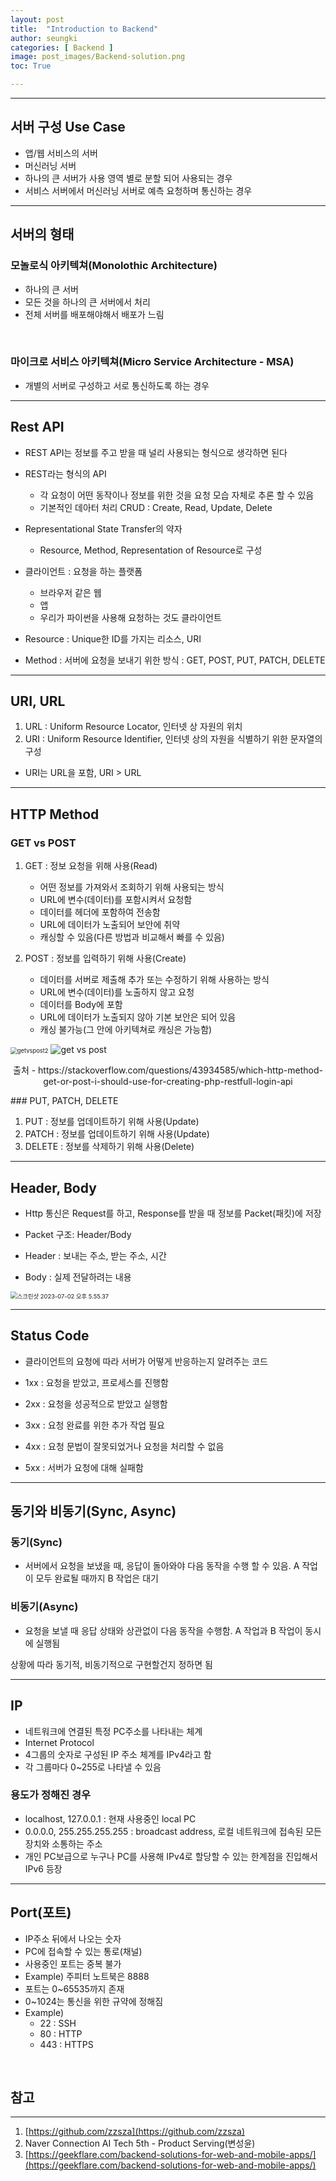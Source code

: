 ```yaml
---
layout: post
title:  "Introduction to Backend"
author: seungki
categories: [ Backend ]
image: post_images/Backend-solution.png
toc: True

---
```

---
## 서버 구성 Use Case
* 앱/웹 서비스의 서버
* 머신러닝 서버
* 하나의 큰 서버가 사용 영역 별로 분할 되어 사용되는 경우
* 서비스 서버에서 머신러닝 서버로 예측 요청하며 통신하는 경우

---

## 서버의 형태

### 모놀로식 아키텍쳐(Monolothic Architecture)

* 하나의 큰 서버
* 모든 것을 하나의 큰 서버에서 처리
* 전체 서버를 배포해야해서 배포가 느림

<br>

### 마이크로 서비스 아키텍쳐(Micro Service Architecture - MSA)

* 개별의 서버로 구성하고 서로 통신하도록 하는 경우

---

## Rest API

* REST API는 정보를 주고 받을 때 널리 사용되는 형식으로 생각하면 된다
* REST라는 형식의 API
  * 각 요청이 어떤 동작이나 정보를 위한 것을 요청 모습 자체로 추론 할 수 있음
  * 기본적인 데아터 처리 CRUD : Create, Read, Update, Delete

* Representational State Transfer의 약자
  * Resource, Method, Representation of Resource로 구성
* 클라이언트 : 요청을 하는 플랫폼
  * 브라우저 같은 웹 
  * 앱
  * 우리가 파이썬을 사용해 요청하는 것도 클라이언트
* Resource : Unique한 ID를 가지는 리소스, URI
* Method : 서버에 요청을 보내기 위한 방식 : GET, POST, PUT, PATCH, DELETE

---

## URI, URL

1. URL : Uniform Resource Locator, 인터넷 상 자원의 위치
2. URI : Uniform Resource Identifier, 인터넷 상의 자원을 식별하기 위한 문자열의 구성

* URI는 URL을 포함, URI > URL

---

## HTTP Method

### GET vs POST

1. GET : 정보 요청을 위해 사용(Read)
   * 어떤 정보를 가져와서 조회하기 위해 사용되는 방식
   * URL에 변수(데이터)를 포함시켜서 요청함
   * 데이터를 헤더에 포함하여 전송함
   * URL에 데이터가 노출되어 보안에 취약
   * 캐싱할 수 있음(다른 방법과 비교해서 빠를 수 있음)

2. POST : 정보를 입력하기 위해 사용(Create)

   * 데이터를 서버로 제출해 추가 또는 수정하기 위해 사용하는 방식
   * URL에 변수(데이터)를 노출하지 않고 요청
   * 데이터를 Body에 포함
   * URL에 데이터가 노출되지 않아 기본 보안은 되어 있음
   * 캐싱 불가능(그 안에 아키텍쳐로 캐싱은 가능함)

   


<img src="../post_images/Backend/getvspost2.png" alt="getvspost2" style="zoom:67%;" class="center-image"/>

<img src="../post_images/Backend/get vs post.jpeg" alt="get vs post" style="zoom:100%;" class="center-image"/>

<p align="center">출처 - https://stackoverflow.com/questions/43934585/which-http-method-get-or-post-i-should-use-for-creating-php-restfull-login-api </p>
### PUT, PATCH, DELETE

1. PUT : 정보를 업데이트하기 위해 사용(Update)
2. PATCH : 정보를 업데이트하기 위해 사용(Update)
3. DELETE : 정보를 삭제하기 위해 사용(Delete)

---

## Header, Body

* Http 통신은 Request를 하고, Response를 받을 때 정보를 Packet(패킷)에 저장
* Packet 구조: Header/Body

* Header : 보내는 주소, 받는 주소, 시간
* Body : 실제 전달하려는 내용

<img src="../post_images/2023-07-03-Backend/스크린샷 2023-07-02 오후 5.55.37.png" alt="스크린샷 2023-07-02 오후 5.55.37" style="zoom:67%;" class="center-image"/>

---

## Status Code

* 클라이언트의 요청에 따라 서버가 어떻게 반응하는지 알려주는 코드

* 1xx : 요청을 받았고, 프로세스를 진행함 
* 2xx : 요청을 성공적으로 받았고 실행함
* 3xx : 요청 완료를 위한 추가 작업 필요
* 4xx : 요청 문법이 잘못되었거나 요청을 처리할 수 없음
* 5xx : 서버가 요청에 대해 실패함

---

## 동기와 비동기(Sync, Async)

### 동기(Sync)

* 서버에서 요청을 보냈을 때, 응답이 돌아와야 다음 동작을 수행 할 수 있음. A 작업이 모두 완료될 때까지 B 작업은 대기

### 비동기(Async)

* 요청을 보낼 때 응답 상태와 상관없이 다음 동작을 수행함. A 작업과 B 작업이 동시에 실행됨

상황에 따라 동기적, 비동기적으로 구현할건지 정하면 됨

---

## IP

* 네트워크에 연결된 특정 PC주소를 나타내는 체계
* Internet Protocol
* 4그룹의 숫자로 구성된 IP 주소 체계를 IPv4라고 함
* 각 그룹마다 0~255로 나타낼 수 있음

### 용도가 정해진 경우

* localhost, 127.0.0.1 : 현재 사용중인 local PC
* 0.0.0.0, 255.255.255.255 : broadcast address, 로컬 네트워크에 접속된 모든 장치와 소통하는 주소
* 개인 PC보급으로 누구나 PC를 사용해 IPv4로 할당할 수 있는 한계점을 진입해서 IPv6 등장

---

## Port(포트)

* IP주소 뒤에서 나오는 숫자
* PC에 접속할 수 있는 통로(채널)
* 사용중인 포트는 중복 불가
* Example) 주피터 노트북은 8888
* 포트는 0~65535까지 존재
* 0~1024는 통신을 위한 규약에 정해짐
* Example)
  * 22 : SSH
  * 80 : HTTP
  * 443 : HTTPS

<br>

## 참고

---

1. [https://github.com/zzsza](https://github.com/zzsza)
2. Naver Connection AI Tech 5th - Product Serving(변성윤)
3. [https://geekflare.com/backend-solutions-for-web-and-mobile-apps/](https://geekflare.com/backend-solutions-for-web-and-mobile-apps/)

